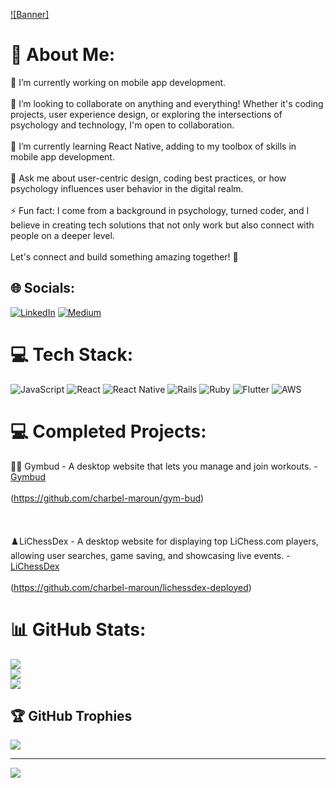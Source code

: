 [![Banner]](https://github.com/charbel-maroun/vid/blob/main/youtube.gif)
# 💫 About Me:
🔭 I’m currently working on mobile app development.<br><br>👯 I’m looking to collaborate on anything and everything! Whether it's coding projects, user experience design, or exploring the intersections of psychology and technology, I'm open to collaboration.<br><br>🌱 I’m currently learning React Native, adding to my toolbox of skills in mobile app development.<br><br>💬 Ask me about user-centric design, coding best practices, or how psychology influences user behavior in the digital realm.<br><br>⚡ Fun fact: I come from a background in psychology, turned coder, and I believe in creating tech solutions that not only work but also connect with people on a deeper level.<br><br>Let's connect and build something amazing together! 🚀


## 🌐 Socials:
[![LinkedIn](https://img.shields.io/badge/LinkedIn-%230077B5.svg?logo=linkedin&logoColor=white)](https://linkedin.com/in/charbelmaroun1) [![Medium](https://img.shields.io/badge/Medium-12100E?logo=medium&logoColor=white)](https://medium.com/@@charbel-maroun) 

# 💻 Tech Stack:
![JavaScript](https://img.shields.io/badge/javascript-%23323330.svg?style=for-the-badge&logo=javascript&logoColor=%23F7DF1E) ![React](https://img.shields.io/badge/react-%2320232a.svg?style=for-the-badge&logo=react&logoColor=%2361DAFB) ![React Native](https://img.shields.io/badge/react_native-%2320232a.svg?style=for-the-badge&logo=react&logoColor=%2361DAFB) ![Rails](https://img.shields.io/badge/rails-%23CC0000.svg?style=for-the-badge&logo=ruby-on-rails&logoColor=white) ![Ruby](https://img.shields.io/badge/ruby-%23CC342D.svg?style=for-the-badge&logo=ruby&logoColor=white) ![Flutter](https://img.shields.io/badge/Flutter-%2302569B.svg?style=for-the-badge&logo=Flutter&logoColor=white) ![AWS](https://img.shields.io/badge/AWS-%23FF9900.svg?style=for-the-badge&logo=amazon-aws&logoColor=white)

# 💻 Completed Projects:
🏋️‍♂️ Gymbud - A desktop website that lets you manage and join workouts. - [Gymbud](https://gym-bud.onrender.com/) <br><br>
    (https://github.com/charbel-maroun/gym-bud)
    <br><br>
    <br><br>
♟️LiChessDex - A desktop website for displaying top LiChess.com players, allowing user searches, game saving, and showcasing live events. - [LiChessDex](https://lichessdex-y2qj.onrender.com)
<br><br>
   (https://github.com/charbel-maroun/lichessdex-deployed)

# 📊 GitHub Stats:
![](https://github-readme-stats.vercel.app/api?username=charbel-maroun&theme=default&hide_border=false&include_all_commits=true&count_private=true)<br/>
![](https://github-readme-streak-stats.herokuapp.com/?user=charbel-maroun&theme=default&hide_border=false)<br/>
![](https://github-readme-stats.vercel.app/api/top-langs/?username=charbel-maroun&theme=default&hide_border=false&include_all_commits=true&count_private=true&layout=compact)

## 🏆 GitHub Trophies
![](https://github-profile-trophy.vercel.app/?username=charbel-maroun&theme=radical&no-frame=false&no-bg=true&margin-w=4)

---
[![](https://visitcount.itsvg.in/api?id=charbel-maroun&icon=0&color=0)](https://visitcount.itsvg.in)

<!-- Proudly created with GPRM ( https://gprm.itsvg.in ) -->
